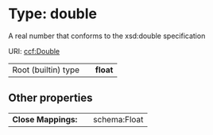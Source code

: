 
# Type: double


A real number that conforms to the xsd:double specification

URI: [ccf:Double](http://purl.org/ccf/Double)

|  |  |  |
| --- | --- | --- |
| Root (builtin) type | | **float** |

## Other properties

|  |  |  |
| --- | --- | --- |
| **Close Mappings:** | | schema:Float |

